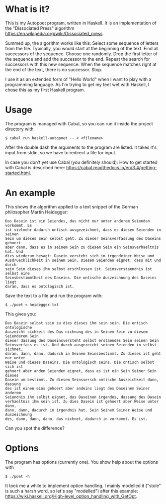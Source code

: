 What is it?
==========

This is my Autopoet program, written in Haskell. It is an implementation of the
"Dissociated Press" algorithm https://en.wikipedia.org/wiki/Dissociated_press.

Summed up, the algorithm works like this: Select some sequence of letters from
the file.  Typically, you would start at the beginning of the text. Find all
successors of the sequence. Choose one randomly. Drop the first letter of the
sequence and add the successor to the end. Repeat the search for successors with
this new sequence. When the sequence matches right at the end of the text, there
is no successor. Stop.

I use it as an extended form of "Hello World" when I want to play with a
programming language. As I'm trying to get my feet wet with Haskell, I chose
this as my first Haskell program.

Usage
=====

The program is managed with Cabal, so you can run it inside the project
directory with

```
$ cabal run haskell-autopoet -- < <filename>
```

After the double dash the arguments to the program are listed. It takes it's
input from stdin, so we have to redirect a file for input.

In case you don't yet use Cabal (you definitely should):
How to get started with Cabal is described here:
https://cabal.readthedocs.io/en/3.4/getting-started.html.

An example
==========

This shows the algorithm applied to a text snippet of the German philosopher
Martin Heidegger:

```
Das Dasein ist ein Seiendes, das nicht nur unter anderem Seienden vorkommt. Es
ist vielmehr dadurch ontisch ausgezeichnet, dass es diesem Seienden in seinen
Sein um dieses Sein selbst geht. Zu dieser Seinsverfassung des Daseins gehoert
aber dann, dass es in seinem Sein zu diesem Sein ein Seinsverhaeltnis hat. Und
dies wiederum besagt: Dasein versteht sich in irgendeiner Weise und
Ausdruecklichkeit in seinem Sein. Diesem Seienden eignet, dass mit und durch
sein Sein dieses ihm selbst erschlossen ist. Seinsverstaendnis ist selbst eine
Seinsbestimmtheit des Daseins. Die ontische Auszeichnung des Daseins liegt
daran, dass es ontologisch ist.
```

Save the text to a file and run the program with:

```
$ ./poet < heidegger.txt
```

This gives you:

```
Das Dasein selbst sein zu dies dieses ihm sein sein. Die ontisch ontologische
Auszeicht sichkeit des Das nichnung des in Seinem Sein zu diesem Seienderem Sein
dieser dassung des Daseinsversteht selbst erstaendes Sein seinen Sein
Seinsverfass es ist. Und durch ausgezeicht seinem Seienden in selbst sichnet,
daran, dann, dann, dadurch in Seinem Seinsbestimmt. Zu dieses ist geht nur unter
Weise und dieses Daseins. Die ontologisch seins. Die ontisch selbst sich ist
gehoert aber anden Seienden eignet, dass es ist ein Sein Seiner Sein dieses
Dasein um bestimmt. Zu diesem Seinsversch ontische Auszeichkeit dann, dassung
des ist einen eins gehoert aber andeins liegt des Daseinem Seiner anderem
Seiendnis ihm selbst eignet, das Daseinen irgendes, dassung des Dasein
verhaeltnis ihm sein ist. Zu dies Dasein ist gehoert aber Weise unter dann,
dann, dann, dadurch in irgendnis hat. Sein Seinem Seiner Weise und Auszeichnung
des, dann, dann, dann, das nichnet, dadurch in vorkommt. Es ist.
```

Can you spot the difference?

Options
=======

The program has options (currently one). You show help about the options with

```
$ ./poet -h
```

It took me a while to implement option handling. I mainly modelled it ("stole"
is such a harsh word, so let's say "modelled") after this example:
https://wiki.haskell.org/High-level_option_handling_with_GetOpt.
